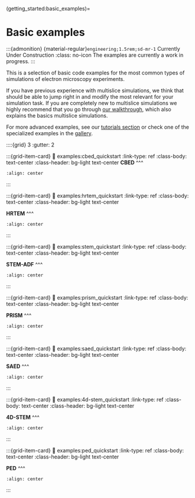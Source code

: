(getting_started:basic_examples)=
# Basic examples

:::{admonition} {material-regular}`engineering;1.5rem;sd-mr-1` Currently Under Construction
:class: no-icon
The examples are currently a work in progress. 
:::

This is a selection of basic code examples for the most common types of simulations of electron microscopy experiments.

If you have previous experience with multislice simulations, we think that should be able to jump right in and modify 
the most relevant for your simulation task. If you are completely new to multislice simulations we highly recommend that
you go through [our walkthrough](user_guide:walkthrough), which also explains the basics multislice simulations. 

For more advanced examples, see our [tutorials section](tutorials:tutorials) or check one of the specialized examples in 
the [gallery](user_guide:example_gallery).

::::{grid} 3
:gutter: 2

:::{grid-item-card}
:link: examples:cbed_quickstart
:link-type: ref
:class-body: text-center
:class-header: bg-light text-center
**CBED**
^^^

```{image} ../user_guide/examples/thumbnails/cbed_quickstart.png
:align: center
```

:::


:::{grid-item-card}
:link: examples:hrtem_quickstart
:link-type: ref
:class-body: text-center
:class-header: bg-light text-center

**HRTEM**
^^^

```{image} ../user_guide/examples/thumbnails/hrtem_quickstart.png
:align: center
```

:::


:::{grid-item-card}
:link: examples:stem_quickstart
:link-type: ref
:class-body: text-center
:class-header: bg-light text-center

**STEM-ADF**
^^^

```{image} ../user_guide/examples/thumbnails/stem_quickstart.png
:align: center
```

:::


:::{grid-item-card}
:link: examples:prism_quickstart
:link-type: ref
:class-body: text-center
:class-header: bg-light text-center

**PRISM**
^^^

```{image} ../user_guide/examples/thumbnails/prism_quickstart.png
:align: center
```

:::


:::{grid-item-card}
:link: examples:saed_quickstart
:link-type: ref
:class-body: text-center
:class-header: bg-light text-center

**SAED**
^^^

```{image} ../user_guide/examples/thumbnails/saed_quickstart.png
:align: center
```

:::


:::{grid-item-card}
:link: examples:4d-stem_quickstart
:link-type: ref
:class-body: text-center
:class-header: bg-light text-center

**4D-STEM**
^^^

```{image} ../user_guide/examples/thumbnails/4d-stem_quickstart.png
:align: center
```

:::


:::{grid-item-card}
:link: examples:ped_quickstart
:link-type: ref
:class-body: text-center
:class-header: bg-light text-center

**PED**
^^^

```{image} ../user_guide/examples/thumbnails/ped_quickstart.png
:align: center
```

:::